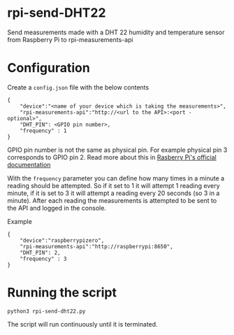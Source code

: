# rpi-send-DHT22
Send measurements made with a DHT 22 humidity and temperature sensor from Raspberry Pi to rpi-measurements-api

# Configuration

Create a `config.json` file with the below contents
```
{
    "device":"<name of your device which is taking the measurements>",
    "rpi-measurements-api":"http://<url to the API>:<port - optional>",
    "DHT_PIN": <GPIO pin number>,
    "frequency" : 1
}
```

GPIO pin number is not the same as physical pin. For example physical pin 3 corresponds to GPIO pin 2. Read more about this in [Rasberry Pi's official documentation](https://www.raspberrypi.org/documentation/usage/gpio/README.md)

With the `frequency` parameter you can define how many times in a minute a reading should be attempted. So if it set to 1 it will attempt 1 reading every minute, if it is set to 3 it will attempt a reading every 20 seconds (so 3 in a minute). After each reading the measurements is attempted to be sent to the API and logged in the console.

Example
```
{
    "device":"raspberrypizero",
    "rpi-measurements-api":"http://raspberrypi:8650",
    "DHT_PIN": 2,
    "frequency" : 3
}
```

# Running the script
```
python3 rpi-send-dht22.py
```

The script will run continuously until it is terminated.